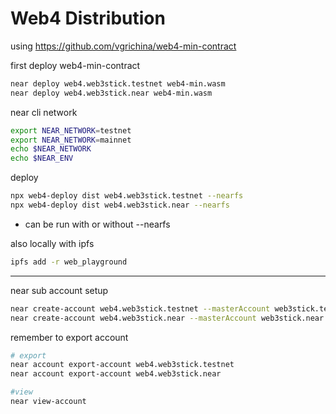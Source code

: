 # Web4 Distribution


using https://github.com/vgrichina/web4-min-contract

first deploy web4-min-contract
```sh
near deploy web4.web3stick.testnet web4-min.wasm
near deploy web4.web3stick.near web4-min.wasm
```

near cli network
```sh
export NEAR_NETWORK=testnet
export NEAR_NETWORK=mainnet
echo $NEAR_NETWORK 
echo $NEAR_ENV
```

deploy

```sh
npx web4-deploy dist web4.web3stick.testnet --nearfs
npx web4-deploy dist web4.web3stick.near --nearfs
```
- can be run with or without --nearfs




also locally with ipfs
```sh
ipfs add -r web_playground
```


---



near sub account setup

```sh
near create-account web4.web3stick.testnet --masterAccount web3stick.testnet --initialBalance 1
near create-account web4.web3stick.near --masterAccount web3stick.near --initialBalance 0.5
```

remember to export account
```sh
# export
near account export-account web4.web3stick.testnet
near account export-account web4.web3stick.near

#view
near view-account 
```
